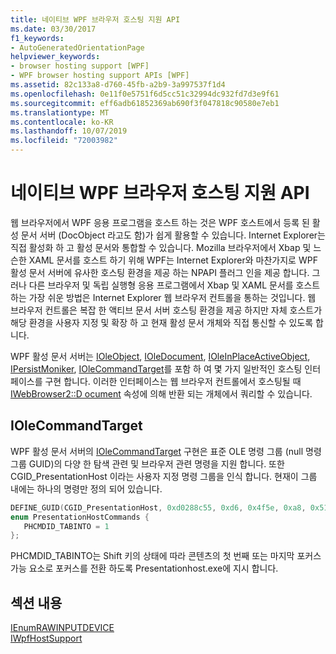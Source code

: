 ```yaml
---
title: 네이티브 WPF 브라우저 호스팅 지원 API
ms.date: 03/30/2017
f1_keywords:
- AutoGeneratedOrientationPage
helpviewer_keywords:
- browser hosting support [WPF]
- WPF browser hosting support APIs [WPF]
ms.assetid: 82c133a8-d760-45fb-a2b9-3a997537f1d4
ms.openlocfilehash: 0e11f0e5751f6d5cc51c32994dc932fd7d3e9f61
ms.sourcegitcommit: eff6adb61852369ab690f3f047818c90580e7eb1
ms.translationtype: MT
ms.contentlocale: ko-KR
ms.lasthandoff: 10/07/2019
ms.locfileid: "72003982"
---
```

# <a name="native-wpf-browser-hosting-support-apis"></a>네이티브 WPF 브라우저 호스팅 지원 API
웹 브라우저에서 WPF 응용 프로그램을 호스트 하는 것은 WPF 호스트에서 등록 된 활성 문서 서버 (DocObject 라고도 함)가 쉽게 활용할 수 있습니다. Internet Explorer는 직접 활성화 하 고 활성 문서와 통합할 수 있습니다. Mozilla 브라우저에서 Xbap 및 느슨한 XAML 문서를 호스트 하기 위해 WPF는 Internet Explorer와 마찬가지로 WPF 활성 문서 서버에 유사한 호스팅 환경을 제공 하는 NPAPI 플러그 인을 제공 합니다. 그러나 다른 브라우저 및 독립 실행형 응용 프로그램에서 Xbap 및 XAML 문서를 호스트 하는 가장 쉬운 방법은 Internet Explorer 웹 브라우저 컨트롤을 통하는 것입니다. 웹 브라우저 컨트롤은 복잡 한 액티브 문서 서버 호스팅 환경을 제공 하지만 자체 호스트가 해당 환경을 사용자 지정 및 확장 하 고 현재 활성 문서 개체와 직접 통신할 수 있도록 합니다.  
  
 WPF 활성 문서 서버는 [IOleObject](https://go.microsoft.com/fwlink/?LinkId=162049), [IOleDocument](https://go.microsoft.com/fwlink/?LinkId=162050), [IOleInPlaceActiveObject](https://go.microsoft.com/fwlink/?LinkId=162051), [IPersistMoniker](https://go.microsoft.com/fwlink/?LinkId=162045), [IOleCommandTarget](https://go.microsoft.com/fwlink/?LinkId=162047)를 포함 하 여 몇 가지 일반적인 호스팅 인터페이스를 구현 합니다. 이러한 인터페이스는 웹 브라우저 컨트롤에서 호스팅될 때 [IWebBrowser2::D ocument](https://go.microsoft.com/fwlink/?LinkId=162048) 속성에 의해 반환 되는 개체에서 쿼리할 수 있습니다.  
  
## <a name="iolecommandtarget"></a>IOleCommandTarget  
 WPF 활성 문서 서버의 [IOleCommandTarget](https://go.microsoft.com/fwlink/?LinkId=162047) 구현은 표준 OLE 명령 그룹 (null 명령 그룹 GUID)의 다양 한 탐색 관련 및 브라우저 관련 명령을 지원 합니다. 또한 CGID_PresentationHost 이라는 사용자 지정 명령 그룹을 인식 합니다. 현재이 그룹 내에는 하나의 명령만 정의 되어 있습니다.  
  
```cpp  
DEFINE_GUID(CGID_PresentationHost, 0xd0288c55, 0xd6, 0x4f5e, 0xa8, 0x51, 0x79, 0xde, 0xc5, 0x1b, 0x10, 0xec);  
enum PresentationHostCommands {   
   PHCMDID_TABINTO = 1   
};  
```  
  
 PHCMDID_TABINTO는 Shift 키의 상태에 따라 콘텐츠의 첫 번째 또는 마지막 포커스 가능 요소로 포커스를 전환 하도록 Presentationhost.exe에 지시 합니다.  
  
## <a name="in-this-section"></a>섹션 내용  
 [IEnumRAWINPUTDEVICE](ienumrawinputdevice.md)  
 [IWpfHostSupport](iwpfhostsupport.md)
